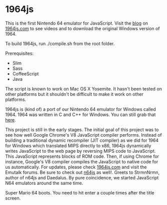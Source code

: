 # 1964js
This is the first Nintendo 64 emulator for JavaScript. Visit the <a href="http://1964js.com/blog/index.html">blog</a> on <a href="http://1964js.com">1964js.com</a> to see videos and to download the original Windows version of 1964.

To build 1964js, run ./compile.sh from the root folder. 

Prerequisites:
<ul>
<li>Slim</li>
<li>Sass</li>
<li>CoffeeScript</li>
<li>Java</li>
</ul>

The script is known to work on Mac OS X Yosemite. It hasn't been tested on other platforms but it shouldn't be difficult to make it work on other platforms.

1964js is (kind of) a port of our Nintendo 64 emulator for Windows called 1964. 1964 was written in C and C++ for Windows. You can still grab that <a href="http://1964emu.emulation64.com">here</a>.

This project is still in the early stages. The initial goal of this project was to see how well Google Chrome's V8 JavaScript compiler performs.
Instead of building a traditional dynamic recompiler (JIT compiler) as we did for 1964 for Windows which translated MIPS directly to x86, 1964js dynamically writes JavaScript to the web page by reversing MIPS code to JavaScript. This JavaScript represents blocks of ROM code. Then, if using Chrome for instance, Google's V8 compiler compiles the JavaScript to native code for us automatically.
For updates, please check <a href="1964js.com">1964js.com</a> and visit the Emutalk forums.
Be sure to check out <a href="http://hulkholden.github.com/n64js/">n64js</a> as well!. Greets to StrmnNrmn, author of n64js and Daedalus. By pure coincidence, we started JavaScript N64 emulators around the same time. 

Super Mario 64 boots. You need to hit enter a couple times after the title screen.
